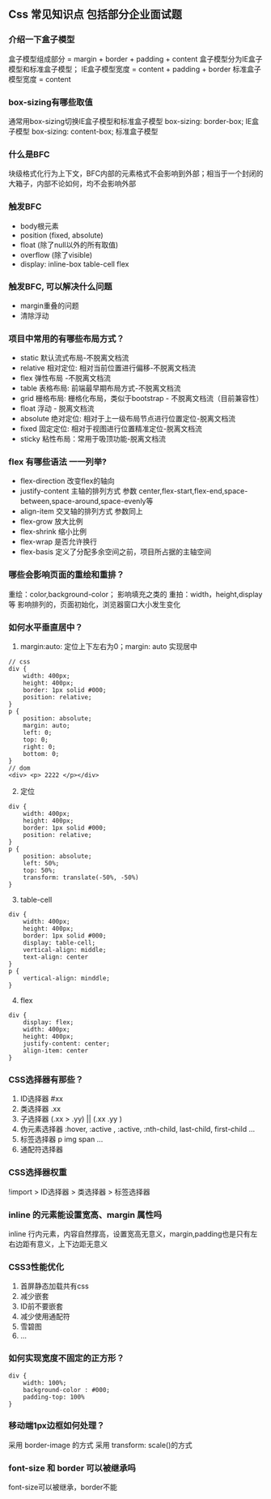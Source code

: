## Css 常见知识点 包括部分企业面试题

### 介绍一下盒子模型
盒子模型组成部分 = margin + border + padding + content
盒子模型分为IE盒子模型和标准盒子模型；
IE盒子模型宽度 = content + padding + border
标准盒子模型宽度 = content

### box-sizing有哪些取值
通常用box-sizing切换IE盒子模型和标准盒子模型
box-sizing: border-box; IE盒子模型
box-sizing: content-box; 标准盒子模型

### 什么是BFC
块级格式化行为上下文，BFC内部的元素格式不会影响到外部；相当于一个封闭的大箱子，内部不论如何，均不会影响外部

### 触发BFC
+ body根元素
+ position (fixed, absolute)
+ float (除了null以外的所有取值)
+ overflow (除了visible)
+ display: inline-box table-cell flex

### 触发BFC, 可以解决什么问题
+ margin重叠的问题
+ 清除浮动

### 项目中常用的有哪些布局方式？
+ static 默认流式布局-不脱离文档流
+ relative 相对定位: 相对当前位置进行偏移-不脱离文档流
+ flex 弹性布局 -不脱离文档流
+ table 表格布局: 前端最早期布局方式-不脱离文档流 
+ grid 栅格布局: 栅格化布局，类似于bootstrap - 不脱离文档流（目前兼容性）
+ float 浮动 - 脱离文档流
+ absolute 绝对定位: 相对于上一级布局节点进行位置定位-脱离文档流
+ fixed 固定定位: 相对于视图进行位置精准定位-脱离文档流
+ sticky 粘性布局：常用于吸顶功能-脱离文档流


### flex 有哪些语法 一一列举?
+ flex-direction 改变flex的轴向
+ justify-content 主轴的排列方式 参数 center,flex-start,flex-end,space-between,space-around,space-evenly等
+ align-item 交叉轴的排列方式 参数同上
+ flex-grow 放大比例
+ flex-shrink 缩小比例
+ flex-wrap 是否允许换行
+ flex-basis 定义了分配多余空间之前，项目所占据的主轴空间


### 哪些会影响页面的重绘和重排？
重绘：color,background-color； 影响填充之类的
重拍：width，height,display等 影响排列的，页面初始化，浏览器窗口大小发生变化

### 如何水平垂直居中？
1. margin:auto: 定位上下左右为0；margin: auto 实现居中
```
// css
div {
    width: 400px;
    height: 400px;
    border: 1px solid #000;
    position: relative;   
}
p {
    position: absolute;
    margin: auto;
    left: 0;
    top: 0;
    right: 0;
    bottom: 0;
}
// dom
<div> <p> 2222 </p></div>
```
2. 定位
```
div {
    width: 400px;
    height: 400px;
    border: 1px solid #000;
    position: relative;   
}
p {
    position: absolute;
    left: 50%;
    top: 50%;
    transform: translate(-50%, -50%)
}
```
3. table-cell
```
div {
    width: 400px;
    height: 400px;
    border: 1px solid #000;
    display: table-cell;
    vertical-align: middle;
    text-align: center  
}
p {
    vertical-align: minddle;
}
```
4. flex
```
div {
    display: flex;
    width: 400px;
    height: 400px;
    justify-content: center;
    align-item: center
}
```


### CSS选择器有那些？
1. ID选择器 #xx
2. 类选择器 .xx
3. 子选择器 (.xx > .yy) || (.xx .yy )
4. 伪元素选择器 :hover, :active , :active, :nth-child, last-child, first-child ...
5. 标签选择器 p img span ...
6. 通配符选择器
### CSS选择器权重
!import > ID选择器 > 类选择器 > 标签选择器
###  inline 的元素能设置宽高、margin 属性吗
inline 行内元素，内容自然撑高，设置宽高无意义，margin,padding也是只有左右边距有意义，上下边距无意义
###  CSS3性能优化
1. 首屏静态加载共有css
2. 减少嵌套
3. ID前不要嵌套
4. 减少使用通配符
5. 雪碧图
6. ...
### 如何实现宽度不固定的正方形？
```
div {
    width: 100%;
    background-color : #000;
    padding-top: 100%
}
```
### 移动端1px边框如何处理？
采用 border-image 的方式 
采用 transform: scale()的方式
### font-size 和 border 可以被继承吗
font-size可以被继承，border不能